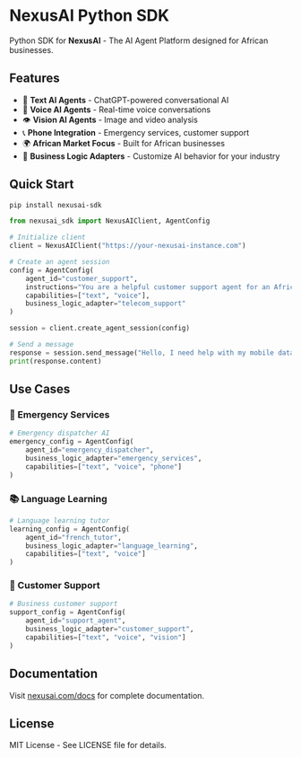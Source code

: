 # NexusAI Python SDK

Python SDK for **NexusAI** - The AI Agent Platform designed for African businesses.

## Features

- 🤖 **Text AI Agents** - ChatGPT-powered conversational AI
- 🎤 **Voice AI Agents** - Real-time voice conversations
- 👁️ **Vision AI Agents** - Image and video analysis
- 📞 **Phone Integration** - Emergency services, customer support
- 🌍 **African Market Focus** - Built for African businesses
- 🔧 **Business Logic Adapters** - Customize AI behavior for your industry

## Quick Start

```bash
pip install nexusai-sdk
```

```python
from nexusai_sdk import NexusAIClient, AgentConfig

# Initialize client
client = NexusAIClient("https://your-nexusai-instance.com")

# Create an agent session
config = AgentConfig(
    agent_id="customer_support",
    instructions="You are a helpful customer support agent for an African telecom company.",
    capabilities=["text", "voice"],
    business_logic_adapter="telecom_support"
)

session = client.create_agent_session(config)

# Send a message
response = session.send_message("Hello, I need help with my mobile data plan")
print(response.content)
```

## Use Cases

### 🏥 Emergency Services

```python
# Emergency dispatcher AI
emergency_config = AgentConfig(
    agent_id="emergency_dispatcher",
    business_logic_adapter="emergency_services",
    capabilities=["text", "voice", "phone"]
)
```

### 📚 Language Learning

```python
# Language learning tutor
learning_config = AgentConfig(
    agent_id="french_tutor",
    business_logic_adapter="language_learning",
    capabilities=["text", "voice"]
)
```

### 🏪 Customer Support

```python
# Business customer support
support_config = AgentConfig(
    agent_id="support_agent",
    business_logic_adapter="customer_support",
    capabilities=["text", "voice", "vision"]
)
```

## Documentation

Visit [nexusai.com/docs](https://nexusai.com/docs) for complete documentation.

## License

MIT License - See LICENSE file for details.
